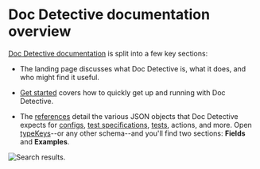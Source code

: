 # Doc Detective documentation overview

[Doc Detective documentation](https://doc-detective.com) is split into a few key sections:

- The landing page discusses what Doc Detective is, what it does, and who might find it useful.

- [Get started](https://doc-detective.com/docs/get-started.html) covers how to quickly get up and running with Doc Detective.

- The [references](https://doc-detective.com/docs/category/schemas) detail the various JSON objects that Doc Detective expects for [configs](https://doc-detective.com/docs/references/schemas/config.html), [test specifications](https://doc-detective.com/docs/references/schemas/specification.html), [tests](https://doc-detective.com/docs/references/schemas/test), actions, and more. Open [typeKeys](https://doc-detective.com/docs/references/schemas/typeKeys.html)--or any other schema--and you'll find two sections: **Fields** and **Examples**.

![Search results.](reference.png)